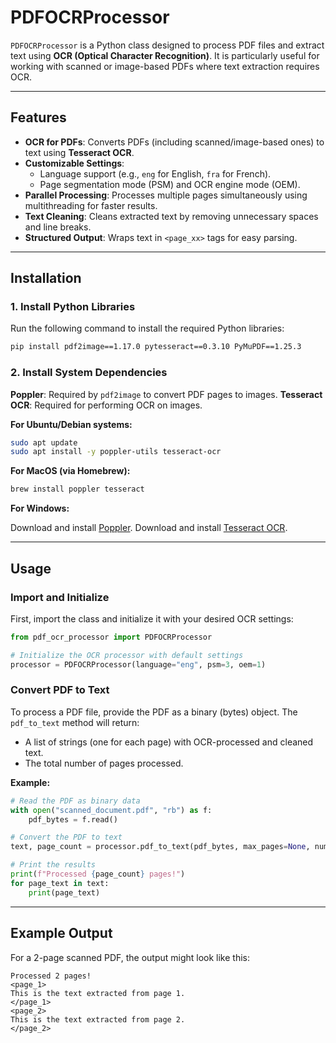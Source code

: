 # PDFOCRProcessor

`PDFOCRProcessor` is a Python class designed to process PDF files and extract text using **OCR (Optical Character Recognition)**. It is particularly useful for working with scanned or image-based PDFs where text extraction requires OCR.

---

## Features

- **OCR for PDFs**: Converts PDFs (including scanned/image-based ones) to text using **Tesseract OCR**.
- **Customizable Settings**:
    - Language support (e.g., `eng` for English, `fra` for French).
    - Page segmentation mode (PSM) and OCR engine mode (OEM).
- **Parallel Processing**: Processes multiple pages simultaneously using multithreading for faster results.
- **Text Cleaning**: Cleans extracted text by removing unnecessary spaces and line breaks.
- **Structured Output**: Wraps text in `<page_xx>` tags for easy parsing.

---

## Installation

### 1. Install Python Libraries

Run the following command to install the required Python libraries:

```bash
pip install pdf2image==1.17.0 pytesseract==0.3.10 PyMuPDF==1.25.3
```

### 2. Install System Dependencies

**Poppler**: Required by `pdf2image` to convert PDF pages to images.
**Tesseract OCR**: Required for performing OCR on images.

**For Ubuntu/Debian systems:**

```bash
sudo apt update
sudo apt install -y poppler-utils tesseract-ocr
```

**For MacOS (via Homebrew):**

```bash
brew install poppler tesseract
```

**For Windows:**

Download and install [Poppler](https://github.com/oschwartz10611/poppler-windows/releases).
Download and install [Tesseract OCR](https://github.com/UB-Mannheim/tesseract/wiki).

---

## Usage

### Import and Initialize

First, import the class and initialize it with your desired OCR settings:

```python
from pdf_ocr_processor import PDFOCRProcessor

# Initialize the OCR processor with default settings
processor = PDFOCRProcessor(language="eng", psm=3, oem=1)
```

### Convert PDF to Text

To process a PDF file, provide the PDF as a binary (bytes) object. The `pdf_to_text` method will return:

- A list of strings (one for each page) with OCR-processed and cleaned text.
- The total number of pages processed.

**Example:**

```python
# Read the PDF as binary data
with open("scanned_document.pdf", "rb") as f:
    pdf_bytes = f.read()

# Convert the PDF to text
text, page_count = processor.pdf_to_text(pdf_bytes, max_pages=None, num_threads=4)

# Print the results
print(f"Processed {page_count} pages!")
for page_text in text:
    print(page_text)
```

---

## Example Output

For a 2-page scanned PDF, the output might look like this:

```
Processed 2 pages!
<page_1>
This is the text extracted from page 1.
</page_1>
<page_2>
This is the text extracted from page 2.
</page_2>
```
```
